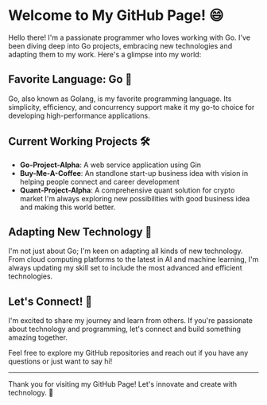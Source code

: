 
# Welcome to My GitHub Page! 😄

Hello there! I'm a passionate programmer who loves working with Go. I've been diving deep into Go projects, embracing new technologies and adapting them to my work. Here's a glimpse into my world:

## Favorite Language: Go 🚀

Go, also known as Golang, is my favorite programming language. Its simplicity, efficiency, and concurrency support make it my go-to choice for developing high-performance applications.

## Current Working Projects 🛠️

- **Go-Project-Alpha**: A web service application using Gin
- **Buy-Me-A-Coffee**: An standlone start-up business idea with vision in helping people connect and career development
- **Quant-Project-Alpha**: A comprehensive quant solution for crypto market
I'm always exploring new possibilities with good business idea and making this world better.

## Adapting New Technology 🌟
I'm not just about Go; I'm keen on adapting all kinds of new technology. From cloud computing platforms to the latest in AI and machine learning, I'm always updating my skill set to include the most advanced and efficient technologies.

## Let's Connect! 🤝
I'm excited to share my journey and learn from others. If you're passionate about technology and programming, let's connect and build something amazing together.

Feel free to explore my GitHub repositories and reach out if you have any questions or just want to say hi!

---
Thank you for visiting my GitHub Page! Let's innovate and create with technology. 🌈
